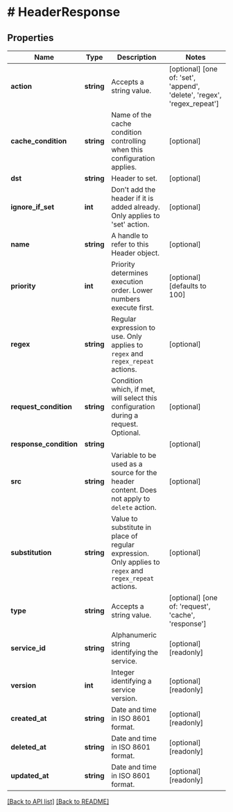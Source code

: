 # # HeaderResponse

## Properties

Name | Type | Description | Notes
------------ | ------------- | ------------- | -------------
**action** | **string** | Accepts a string value. | [optional]  [one of: 'set', 'append', 'delete', 'regex', 'regex_repeat']
**cache_condition** | **string** | Name of the cache condition controlling when this configuration applies. | [optional] 
**dst** | **string** | Header to set. | [optional] 
**ignore_if_set** | **int** | Don&#39;t add the header if it is added already. Only applies to &#39;set&#39; action. | [optional] 
**name** | **string** | A handle to refer to this Header object. | [optional] 
**priority** | **int** | Priority determines execution order. Lower numbers execute first. | [optional]  [defaults to 100]
**regex** | **string** | Regular expression to use. Only applies to `regex` and `regex_repeat` actions. | [optional] 
**request_condition** | **string** | Condition which, if met, will select this configuration during a request. Optional. | [optional] 
**response_condition** | **string** |  | [optional] 
**src** | **string** | Variable to be used as a source for the header content. Does not apply to `delete` action. | [optional] 
**substitution** | **string** | Value to substitute in place of regular expression. Only applies to `regex` and `regex_repeat` actions. | [optional] 
**type** | **string** | Accepts a string value. | [optional]  [one of: 'request', 'cache', 'response']
**service_id** | **string** | Alphanumeric string identifying the service. | [optional] [readonly] 
**version** | **int** | Integer identifying a service version. | [optional] [readonly] 
**created_at** | **string** | Date and time in ISO 8601 format. | [optional] [readonly] 
**deleted_at** | **string** | Date and time in ISO 8601 format. | [optional] [readonly] 
**updated_at** | **string** | Date and time in ISO 8601 format. | [optional] [readonly] 


[[Back to API list]](../../README.md#endpoints) [[Back to README]](../../README.md)
